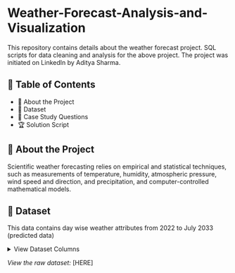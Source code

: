 # Weather-Forecast-Analysis-and-Visualization
This repository contains details about the weather forecast project. SQL scripts for data cleaning and analysis for the above project. The project was initiated on LinkedIn by Aditya Sharma.


## :bookmark_tabs: Table of Contents
- 📝 About the Project
- 📂 Dataset
- 📙 Case Study Questions
- 🏆 Solution Script

## :memo: About the Project
Scientific weather forecasting relies on empirical and statistical techniques, such as measurements of temperature, humidity, atmospheric pressure, wind speed and direction, and precipitation, and computer-controlled mathematical models.


## :open_file_folder: Dataset
This data contains day wise weather attributes from 2022 to July 2033 (predicted data)

 <details><summary>View Dataset Columns</summary>
 <p> 
 
  Columns are as follows :
   - [ ] Date
   - [ ] Average temperature (°F)
   - [ ] Average humidity (%)
   - [ ] Average dewpoint (°F)
   - [ ] Average barometer (in)
   - [ ] Average windspeed (mph)
   - [ ] Average gust speed (mph)
   - [ ] Average direction (°degree)
   - [ ] Rainfall for month (in)
   - [ ] Rainfall for year (in)
   - [ ] Maximum rain per minute
   - [ ] Maximum temperature (°F)
   - [ ] Minimum temperature (°F)
   - [ ] Maximum humidity (%)
   - [ ] Minimum humidity (%)
   - [ ] Maximum pressure
   - [ ] Minimum pressure
   - [ ] Maximum wind speed (mph)
   - [ ] Maximum gust speed (mph)
   - [ ] Maximum heat index (°F)
</p>
</details>

*View the raw dataset:* [HERE]
